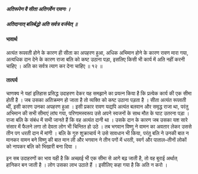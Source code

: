 ##### अतिरूपेण वै सीता अतिगर्वेण रावणः ।
##### अतिदानात् बलिर्बद्धो अति सर्वत्र वर्जयेत् ॥

#### भावार्थ

अत्यंत रूपवती होने के कारण ही सीता का अपहरण हुआ, अधिक अभिमान होने के कारण रावण मारा गया, अत्यधिक दान देने के कारण राजा बलि को कष्ट उठाना पड़ा, इसलिए किसी भी कार्य में अति नहीं करनी चाहिए । अति का सर्वत्र त्याग कर देना चाहिए ॥ १२ ॥

#### तात्पर्य

चाणक्य ने यहां इतिहास प्रसिद्ध उदाहरण देकर यह समझाने का प्रयत्न किया है कि प्रत्येक कार्य की एक सीमा होती है । जब उसका अतिक्रमण हो जाता है तो व्यक्ति को कष्ट उठाना पड़ता है । सीता अत्यंत रूपवती थीं, इसी कारण उनका अपहरण हुआ । इसी प्रकार रावण यद्यपि अत्यंत बलवान और समृद्ध राजा था, परंतु अभिमान की सभी सीमाएं लांघ गया, परिणामस्वरूप उसे अपने स्वजनों के साथ मौत के घाट उतरना पड़ा । राजा बलि के संबंध में सभी जानते हैं कि वह अत्यंत दानी था । उसके दान के कारण जब उसका यश सारे संसार में फैलने लगा तो देवता लोग भी चिन्तित हो उठे । तब भगवान विष्णु ने वामन का अवतार लेकर उससे तीन पग धरती दान में मांगी । बलि के गुरु शुक्राचार्य ने उसे सावधान भी किया, परंतु बलि ने उनकी बात न मानकर वामन बने विष्णु की बात मान ली और भगवान ने तीन पगों में धरती, स्वर्ग और पाताल–तीनों लोकों को नापकर बलि को भिखारी बना दिया ।

इन सब उदाहरणों का भाव यही है कि अच्छाई भी एक सीमा से आगे बढ़ जाती है, तो वह बुराई अर्थात् हानिकर बन जाती है । लोग उसका लाभ उठाते हैं । इसीलिए कहा गया है कि अति न करो ।